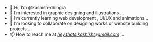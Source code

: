 - 👋 Hi, I’m @kashish-dhingra
- 👀 I’m interested in graphic designing and illustrations ...
- 🌱 I’m currently learning web development , UI/UX and animations...
- 💞️ I’m looking to collaborate on designing works or website building projects...
- 📫 How to reach me at *hey.thats.kashish@gmail.com* ...

<!---
kashish-dhingra/kashish-dhingra is a ✨ special ✨ repository because its `README.md` (this file) appears on your GitHub profile.
You can click the Preview link to take a look at your changes.
--->
